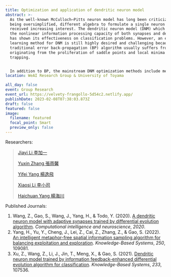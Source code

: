 ```yaml
---
title: Optimization and application of dendritic neuron model
abstract: >-
  As the well-known McCulloch–Pitts neuron model has long been criticized for
  being oversimplified, different algebra to formulate a single neuron model has
  received increasing interest. The dendritic neuron model (DNM) which considers
  the nonlinear information processing capacity of both synapses and dendrites
  has shown its effectiveness on classification problems. However, an effective
  learning method for DNM is still highly desired and challenging because the
  traditional error back-propagation (BP) algorithm usually suffers from issues
  originating from the proliferation of saddle points and local minima
  trapping. 


  In addition to BP, the mainstream DNM optimization methods include meta-heuristic algorithms (MHAs). However, over the decades, MHAs have developed a large number of different algorithms. How to screen suitable MHAs for optimizing DNM has become a hot and challenging area of research. In this study, we classified MHAs into different clusters with different population interaction networks (PIN). The performance of DNMs optimized by different clusters of MHAs is tested in the prediction and classification tasks.
location: WeAI Research Group & University of Toyama

all_day: false
event: Group Research
event_url: https://velvety-frangollo-5d54c2.netlify.app/
publishDate: 2023-02-08T07:38:03.873Z
draft: false
featured: false
image:
  filename: featured
  focal_point: Smart
  preview_only: false
---
```

Researchers:

> [Jiayi Li 李加一](https://velvety-frangollo-5d54c2.netlify.app/author/jiayi-li-%E6%9D%8E%E5%8A%A0%E4%B8%80/)
>
> [Yuxin Zhang 張雨馨](https://velvety-frangollo-5d54c2.netlify.app/author/yuxin-zhang-%E5%BC%B5%E9%9B%A8%E9%A6%A8/)
>
> [Yifei Yang 楊逸飛](https://velvety-frangollo-5d54c2.netlify.app/author/yifei-yang-%E6%A5%8A%E9%80%B8%E9%A3%9B/)
>
> [Xiaosi Li 李小司](https://velvety-frangollo-5d54c2.netlify.app/author/xiaosi-li-%E6%9D%8E%E5%B0%8F%E5%8F%B8/)
>
> [Haichuan Yang 楊海川](https://velvety-frangollo-5d54c2.netlify.app/author/haichuan-yang-%E6%A5%8A%E6%B5%B7%E5%B7%9D/)

Published Journals:

1. Wang, Z., Gao, S., Wang, J., Yang, H., & Todo, Y. (2020). [A dendritic neuron model with adaptive synapses trained by differential evolution algorithm](https://doi.org/10.1155/2020/2710561). *Computational intelligence and neuroscience*, *2020*.
2. Yang, H., Yu, Y., Cheng, J., Lei, Z., Cai, Z., Zhang, Z., & Gao, S. (2022). [An intelligent metaphor-free spatial information sampling algorithm for balancing exploitation and exploration](https://doi.org/10.1016/j.knosys.2022.109081). *Knowledge-Based Systems*, *250*, 109081.
3. Xu, Z., Wang, Z., Li, J., Jin, T., Meng, X., & Gao, S. (2021). [Dendritic neuron model trained by information feedback-enhanced differential evolution algorithm for classification](https://doi.org/10.1016/j.knosys.2021.107536). *Knowledge-Based Systems*, *233*, 107536.
